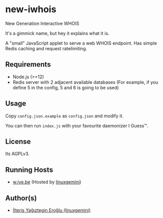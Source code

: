 # new-iwhois

New Generation Interactive WHOIS

It's a gimmick name, but hey it explains what it is.

A "small" JavaScript applet to serve a web WHOIS endpoint. Has simple Redis caching and request ratelimiting.

## Requirements

  - Node.js (>=12)
  - Redis server with 2 adjacent available databases (For example, if you define 5 in the config, 5 and 6 is going to be used)

## Usage

Copy `config.json.example` as `config.json` and modify it.

You can then run `index.js` with your favourite daemonizer I Guess™.

## License

Its AGPLv3.

## Running Hosts

  - [w.iye.be][wiye] \(Hosted by [linuxgemini][]\)

## Author(s)

  - [İlteriş Yağıztegin Eroğlu \(linuxgemini\)][linuxgemini]


[linuxgemini]: https://linuxgemini.space
[wiye]: https://w.iye.be
